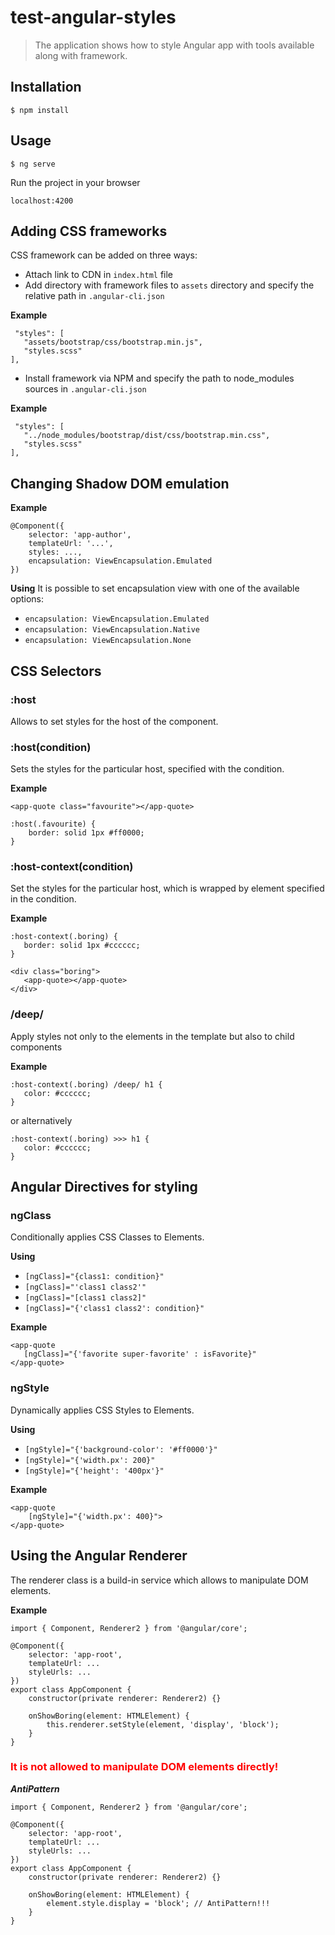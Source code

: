# test-angular-styles

> The application shows how to style Angular app with tools available along with framework.

## Installation

```
$ npm install
```

## Usage

```
$ ng serve
```

Run the project in your browser

```
localhost:4200
```

## Adding CSS frameworks

CSS framework can be added on three ways:
* Attach link to CDN in `index.html` file
* Add directory with framework files to `assets` directory and specify the relative path in `.angular-cli.json`

**Example**
```
 "styles": [
   "assets/bootstrap/css/bootstrap.min.js",
   "styles.scss"
],
```

* Install framework via NPM and specify the path to node_modules sources in `.angular-cli.json`

**Example**
```
 "styles": [
   "../node_modules/bootstrap/dist/css/bootstrap.min.css",
   "styles.scss"
],
```

## Changing Shadow DOM emulation

**Example**
```
@Component({
    selector: 'app-author',
    templateUrl: '...',
    styles: ...,
    encapsulation: ViewEncapsulation.Emulated
})
```

**Using**
It is possible to set encapsulation view with one of the available options:
* `encapsulation: ViewEncapsulation.Emulated`
* `encapsulation: ViewEncapsulation.Native`
* `encapsulation: ViewEncapsulation.None`

## CSS Selectors

### :host
Allows to set styles for the host of the component.

### :host(condition)
Sets the styles for the particular host, specified with the condition.

**Example**
```
<app-quote class="favourite"></app-quote>
```

```
:host(.favourite) {
    border: solid 1px #ff0000;
}
```

### :host-context(condition)
Set the styles for the particular host, which is wrapped by element specified in the condition.

**Example**
```
:host-context(.boring) {
   border: solid 1px #cccccc;
}
```

```
<div class="boring">
   <app-quote></app-quote>
</div>
```

### /deep/

Apply styles not only to the elements in the template but also to child components

**Example**
```
:host-context(.boring) /deep/ h1 {
   color: #cccccc;
}
```

or alternatively

```
:host-context(.boring) >>> h1 {
   color: #cccccc;
}
```

## Angular Directives for styling

### ngClass

Conditionally applies CSS Classes to Elements.

**Using**
* `[ngClass]="{class1: condition}"`
* `[ngClass]="'class1 class2'"`
* `[ngClass]="[class1 class2]"`
* `[ngClass]="{'class1 class2': condition}"`

**Example**
```
<app-quote
   [ngClass]="{'favorite super-favorite' : isFavorite}"
</app-quote>
```

### ngStyle

Dynamically applies CSS Styles to Elements.

**Using**
* `[ngStyle]="{'background-color': '#ff0000'}"`
* `[ngStyle]="{'width.px': 200}"`
* `[ngStyle]="{'height': '400px'}"`

**Example**
```
<app-quote
    [ngStyle]="{'width.px': 400}">
</app-quote>
```

## Using the Angular Renderer

The renderer class is a build-in service which allows to manipulate DOM elements.

**Example**
```
import { Component, Renderer2 } from '@angular/core';

@Component({
    selector: 'app-root',
    templateUrl: ...
    styleUrls: ...
})
export class AppComponent {
    constructor(private renderer: Renderer2) {}

    onShowBoring(element: HTMLElement) {
        this.renderer.setStyle(element, 'display', 'block');
    }
}
```

### <span style="color:#ff0000">It is not allowed to manipulate DOM elements directly!</span>

***AntiPattern***
```
import { Component, Renderer2 } from '@angular/core';

@Component({
    selector: 'app-root',
    templateUrl: ...
    styleUrls: ...
})
export class AppComponent {
    constructor(private renderer: Renderer2) {}

    onShowBoring(element: HTMLElement) {
        element.style.display = 'block'; // AntiPattern!!!
    }
}
```
